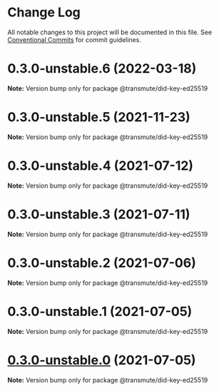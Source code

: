 # Change Log

All notable changes to this project will be documented in this file.
See [Conventional Commits](https://conventionalcommits.org) for commit guidelines.

# 0.3.0-unstable.6 (2022-03-18)

**Note:** Version bump only for package @transmute/did-key-ed25519





# 0.3.0-unstable.5 (2021-11-23)

**Note:** Version bump only for package @transmute/did-key-ed25519





# 0.3.0-unstable.4 (2021-07-12)

**Note:** Version bump only for package @transmute/did-key-ed25519





# 0.3.0-unstable.3 (2021-07-11)

**Note:** Version bump only for package @transmute/did-key-ed25519





# 0.3.0-unstable.2 (2021-07-06)

**Note:** Version bump only for package @transmute/did-key-ed25519





# 0.3.0-unstable.1 (2021-07-05)

**Note:** Version bump only for package @transmute/did-key-ed25519





# [0.3.0-unstable.0](https://github.com/transmute-industries/did-key.js/compare/v0.2.1-unstable.42...v0.3.0-unstable.0) (2021-07-05)

**Note:** Version bump only for package @transmute/did-key-ed25519
